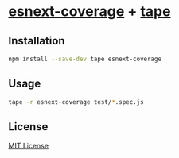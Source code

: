 # [esnext-coverage] + [tape]

## Installation

```sh
npm install --save-dev tape esnext-coverage
```

## Usage

```sh
tape -r esnext-coverage test/*.spec.js
```

## License

[MIT License](http://opensource.org/licenses/MIT)


[esnext-coverage]: https://github.com/esnext-coverage/esnext-coverage
[tape]: https://github.com/substack/tape
